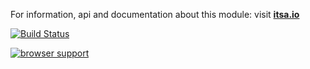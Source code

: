 For information, api and documentation about this module: visit <b><a href="http://itsa.io">itsa.io</a></b>

[![Build Status](https://travis-ci.org/itsa/MODULE_NAME.svg?branch=master)](https://travis-ci.org/itsa/MODULE_NAME)

[![browser support](https://ci.testling.com/itsa/MODULE_NAME.png)](https://ci.testling.com/itsa/MODULE_NAME)